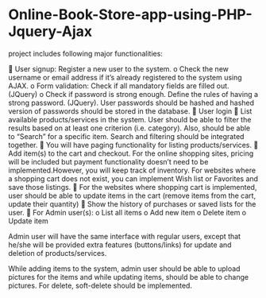 # Online-Book-Store-app-using-PHP-Jquery-Ajax

project includes following major functionalities: 

	User signup: Register a new user to the system. 
o	Check the new username or email address if it’s already registered to the system using AJAX. 
o	Form validation: Check if all mandatory fields are filled out. (JQuery)
o	Check if password is strong enough. Define the rules of having a strong password. (JQuery). User passwords should be hashed and hashed version of passwords should be stored in the database.
	User login
	List available products/services in the system. User should be able to filter the results based on at least one criterion (i.e. category). Also, should be able to “Search” for a specific item. Search and filtering should be integrated together.
	You will have paging functionality for listing products/services.
	Add item(s) to the cart and checkout. For the online shopping sites, pricing will be included but payment functionality doesn’t need to be implemented.However, you will keep track of inventory. For websites where a shopping cart does not exist, you can implement Wish list or Favorites and save those listings.
	For the websites where shopping cart is implemented, user should be able to update items in the cart (remove items from the cart, update their quantity)
	Show the history of purchases or saved lists for the user.
	For Admin user(s):
o	List all items
o	Add new item
o	Delete item
o	Update item

Admin user will have the same interface with regular users, except that he/she will be provided extra features (buttons/links) for update and deletion of products/services.

While adding items to the system, admin user should be able to upload pictures for the items and while updating items, should be able to change pictures.
For delete, soft-delete should be implemented.

